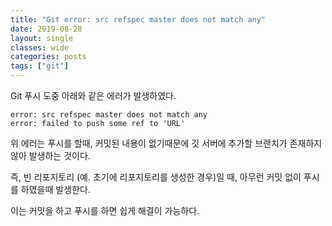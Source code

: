 ```yaml
---
title: "Git error: src refspec master does not match any"
date: 2019-08-28
layout: single
classes: wide
categories: posts
tags: ["git"]
---
```

Git 푸시 도중 아래와 같은 에러가 발생하였다.
```
error: src refspec master does not match any
error: failed to push some ref to 'URL'
```
위 에러는 푸시를 할때, 커밋된 내용이 없기때문에 깃 서버에 추가할 
브랜치가 존재하지 않아 발생하는 것이다.

즉, 빈 리포지토리 (예. 초기에 리포지토리를 생성한 경우)일 때, 아무런 커밋 없이
푸시를 하였을때 발생한다.

이는 커밋을 하고 푸시를 하면 쉽게 해결이 가능하다.